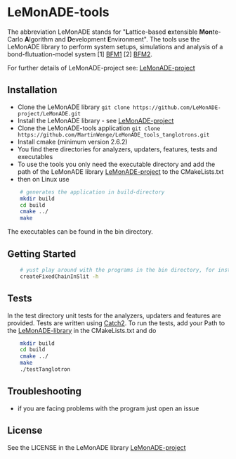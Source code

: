 # LeMonADE-tools
The abbreviation LeMonADE stands for 
"**L**attice-based **e**xtensible **Mon**te-Carlo **A**lgorithm and **D**evelopment **E**nvironment".
The tools use the LeMonADE library to perform system setups, simulations and analysis of a bond-flutuation-model system [1] [BFM1] [2] [BFM2].

For further details of LeMonADE-project see: [LeMonADE-project]


[BFM1]: http://dx.doi.org/10.1021/ma00187a030  "I. Carmesin, K. Kremer; Macromolecules 21, 2819-2823 (1988)"
 
[BFM2]: http://dx.doi.org/10.1063/1.459901 "H. P. Deutsch, K. Binder; J. Chem. Phys. 94, 2294-2304 (1990)"

[LeMonADE-project]: https://github.com/LeMonADE-project/

## Installation

* Clone the LeMonADE library `git clone https://github.com/LeMonADE-project/LeMonADE.git`
* Install the LeMonADE library - see [LeMonADE-project] 
* Clone the LeMonADE-tools application `git clone https://github.com/MartinWenge/LeMonADE_tools_tanglotrons.git`
* Install cmake (minimum version 2.6.2)
* You find there directories for analyzers, updaters, features, tests and executables
* To use the tools you only need the executable directory and add the path of the LeMonADE library [LeMonADE-project] to the CMakeLists.txt
* then on Linux use

````sh
    # generates the application in build-directory
    mkdir build
    cd build
    cmake ../
    make
````
The executables can be found in the bin directory.

## Getting Started

````sh
    # yust play around with the programs in the bin directory, for instance
    createFixedChainInSlit -h
````

## Tests
In the test directory unit tests for the analyzers, updaters and features are provided.
Tests are written using [Catch2](https://github.com/catchorg/Catch2).
To run the tests, add your Path to the [LeMonADE-library](https://github.com/LeMonADE-project/) in the CMakeLists.txt and do
````sh
    mkdir build
    cd build
    cmake ../
    make
    ./testTanglotron
````

## Troubleshooting

* if you are facing problems with the program just open an issue


## License

See the LICENSE in the LeMonADE library [LeMonADE-project]
